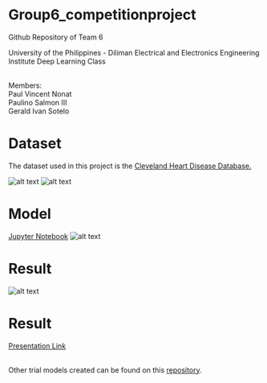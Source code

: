 # Group6_competitionproject

Github Repository of Team 6

University of the Philippines - Diliman Electrical and Electronics Engineering Institute Deep Learning Class

<br> Members:
<br> Paul Vincent Nonat
<br> Paulino Salmon III
<br> Gerald Ivan Sotelo

# Dataset
The dataset used in this project is the 
[Cleveland Heart Disease Database.](http://archive.ics.uci.edu/ml/datasets/statlog+(heart))

![alt text](https://github.com/paul028/Group6_competitionproject/blob/master/data1.png)
![alt text](https://github.com/paul028/Group6_competitionproject/blob/master/data.png)

# Model
[Jupyter Notebook](https://github.com/paul028/Group6_competitionproject/blob/master/model7.ipynb)
![alt text](https://github.com/paul028/Group6_competitionproject/blob/master/model.png)

# Result

![alt text](https://github.com/paul028/Group6_competitionproject/blob/master/output.png)

# Result
[Presentation Link](https://docs.google.com/presentation/d/1Dod3dAaCxlER1MniDv-eGVfuJ_8eAOy8/edit#slide=id.p1)

<br> Other trial models created can be found on this [repository](https://github.com/paul028/MachineLearningWithaHeart).

